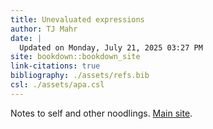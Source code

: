 ```yaml
---
title: Unevaluated expressions
author: TJ Mahr
date: |
  Updated on Monday, July 21, 2025 03:27 PM
site: bookdown::bookdown_site
link-citations: true
bibliography: ./assets/refs.bib
csl: ./assets/apa.csl
---
```


Notes to self and other noodlings. [Main site](https://tjmahr.com/). 
